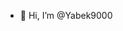 - 👋 Hi, I’m @Yabek9000
<!---
Yabek9000/Yabek9000 is a ✨ special ✨ repository because its `README.md` (this file) appears on your GitHub profile.
You can click the Preview link to take a look at your changes.
--->
